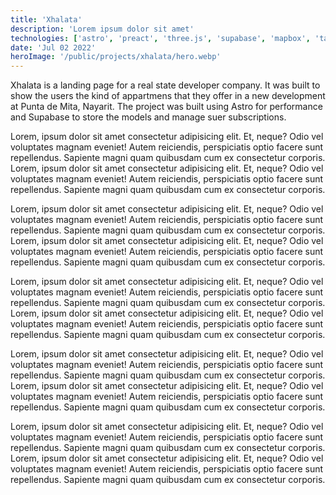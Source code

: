 ```yaml
---
title: 'Xhalata'
description: 'Lorem ipsum dolor sit amet'
technologies: ['astro', 'preact', 'three.js', 'supabase', 'mapbox', 'tailwindcss']
date: 'Jul 02 2022'
heroImage: '/public/projects/xhalata/hero.webp'
---
```

Xhalata is a landing page for a real state developer company. It was built to show the users the kind of appartmens that they offer in a new development at Punta de Mita, Nayarit. The project was built using Astro for performance and Supabase to store the models and manage suer subscriptions.

Lorem, ipsum dolor sit amet consectetur adipisicing elit. Et, neque? Odio vel voluptates magnam eveniet! Autem reiciendis, perspiciatis optio facere sunt repellendus. Sapiente magni quam quibusdam cum ex consectetur corporis. Lorem, ipsum dolor sit amet consectetur adipisicing elit. Et, neque? Odio vel voluptates magnam eveniet! Autem reiciendis, perspiciatis optio facere sunt repellendus. Sapiente magni quam quibusdam cum ex consectetur corporis.

Lorem, ipsum dolor sit amet consectetur adipisicing elit. Et, neque? Odio vel voluptates magnam eveniet! Autem reiciendis, perspiciatis optio facere sunt repellendus. Sapiente magni quam quibusdam cum ex consectetur corporis. Lorem, ipsum dolor sit amet consectetur adipisicing elit. Et, neque? Odio vel voluptates magnam eveniet! Autem reiciendis, perspiciatis optio facere sunt repellendus. Sapiente magni quam quibusdam cum ex consectetur corporis.

Lorem, ipsum dolor sit amet consectetur adipisicing elit. Et, neque? Odio vel voluptates magnam eveniet! Autem reiciendis, perspiciatis optio facere sunt repellendus. Sapiente magni quam quibusdam cum ex consectetur corporis. Lorem, ipsum dolor sit amet consectetur adipisicing elit. Et, neque? Odio vel voluptates magnam eveniet! Autem reiciendis, perspiciatis optio facere sunt repellendus. Sapiente magni quam quibusdam cum ex consectetur corporis.

Lorem, ipsum dolor sit amet consectetur adipisicing elit. Et, neque? Odio vel voluptates magnam eveniet! Autem reiciendis, perspiciatis optio facere sunt repellendus. Sapiente magni quam quibusdam cum ex consectetur corporis. Lorem, ipsum dolor sit amet consectetur adipisicing elit. Et, neque? Odio vel voluptates magnam eveniet! Autem reiciendis, perspiciatis optio facere sunt repellendus. Sapiente magni quam quibusdam cum ex consectetur corporis.

Lorem, ipsum dolor sit amet consectetur adipisicing elit. Et, neque? Odio vel voluptates magnam eveniet! Autem reiciendis, perspiciatis optio facere sunt repellendus. Sapiente magni quam quibusdam cum ex consectetur corporis. Lorem, ipsum dolor sit amet consectetur adipisicing elit. Et, neque? Odio vel voluptates magnam eveniet! Autem reiciendis, perspiciatis optio facere sunt repellendus. Sapiente magni quam quibusdam cum ex consectetur corporis.
